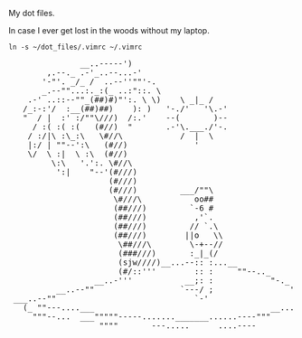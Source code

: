 <p>My dot files.</p>
<p>In case I ever get lost in the woods without my laptop.</p>

```
ln -s ~/dot_files/.vimrc ~/.vimrc
```

<pre>
               __..-----')
        ,.--._ .-'_..--...-'
       '-"'. _/_ /  ..--''""'-.
       _.--""...:._:(_ ..:"::. \
    .-' ..::--""_(##)#)"':. \ \)    \ _|_ /
   /_:-:'/  :__(##)##)    ): )   '-./'   '\.-'
   "  / |  :' :/""\///)  /:.'    --(       )--
     / :( :( :(   (#//)  "       .-'\.___./'-.
    / :/|\ :\_:\   \#//\            /  |  \
    |:/ | ""--':\   (#//)              '
    \/  \ :|  \ :\  (#//)
         \:\   '.':. \#//\
          ':|    "--'(#///)
                     (#///)
                     (#///)         ___/""\     
                      \#///\           oo##
                      (##///)         `-6 #
                      (##///)          ,'`.
                      (##///)         // `.\
                      (##///)        ||o   \\
                       \##///\        \-+--//
                       (###///)       :_|_(/
                       (sjw////)__...--:: :...__
                       (#/::'''        :: :     ""--.._
                  __..-'''           __;: :            "-._
          __..--""                  `---/ ;                '._
 ___..--""                             `-'                    "-..___
   (_ ""---....___                                     __...--"" _)
     """--...  ___"""""-----......._______......----"""     --"""
                   """"       ---.....   ___....----
</pre>
